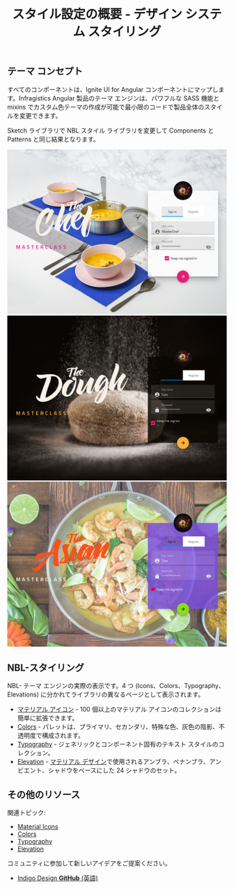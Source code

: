﻿---
title: スタイル設定の概要 - デザイン システム スタイリング
_description: Styling Library は、Components と Patterns 両方のテーマを定義するために必要な項目がすべて含まれます。
_keywords: デザイン システム, Sketch, Ignite UI for Angular, UI ライブラリ, 色, パレット
_language: ja
---

## テーマ コンセプト

すべてのコンポーネントは、Ignite UI for Angular コンポーネントにマップします。Infragistics Angular 製品のテーマ エンジンは、パワフルな SASS 機能と mixins でカスタム色テーマの作成が可能で最小限のコードで製品全体のスタイルを変更できます。

Sketch ライブラリで NBL スタイル ライブラリを変更して Components と Patterns と同じ結果となります。

<img src="../images/theme_overview_default.png" srcset="../images/theme_overview_default@2x.png 2x" />

<img src="../images/theme_overview_dark.png" srcset="../images/theme_overview_dark@2x.png 2x" />

<img src="../images/theme_overview_vibrant.png" srcset="../images/theme_overview_vibrant@2x.png 2x" />

## NBL-スタイリング

NBL- テーマ エンジンの実際の表示です。4 つ (Icons、Colors、Typography、Elevations) に分かれてライブラリの異なるページとして表示されます。

- [マテリアル アイコン](material-icons.md) - 100 個以上のマテリアル アイコンのコレクションは簡単に拡張できます。 
- [Colors](colors.md) - パレットは、プライマリ、セカンダリ、特殊な色、灰色の陰影、不透明度で構成されます。
- [Typography](typography.md) - ジェネリックとコンポーネント固有のテキスト スタイルのコレクション。
- [Elevation](elevation.md) - [マテリアル デザイン](https://material.io/design/environment/elevation.html)で使用されるアンブラ、ペナンブラ、アンビエント、シャドウをベースにした 24 シャドウのセット。

## その他のリソース

関連トピック:

- [Material Icons](material-icons.md)
- [Colors](colors.md)
- [Typography](typography.md)
- [Elevation](elevation.md)
  <div class="divider--half"></div>

コミュニティに参加して新しいアイデアをご提案ください。

- [Indigo Design **GitHub** (英語)](https://github.com/IgniteUI/design-system-docfx)
